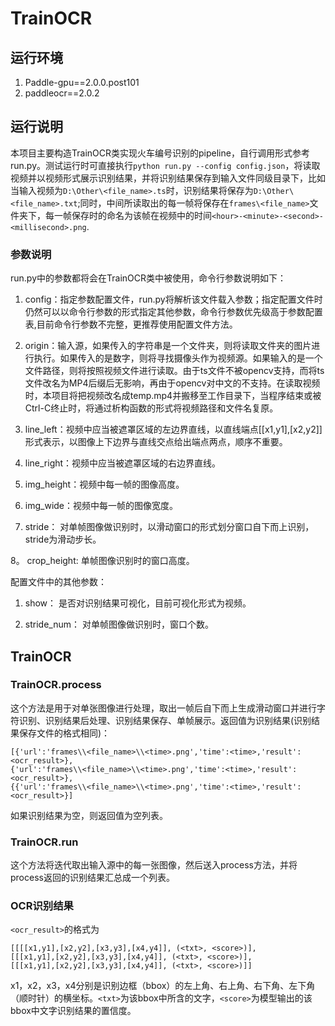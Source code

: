 # TrainOCR
## 运行环境
1. Paddle-gpu==2.0.0.post101    
2. paddleocr==2.0.2

## 运行说明
本项目主要构造TrainOCR类实现火车编号识别的pipeline，自行调用形式参考run.py。测试运行时可直接执行`python run.py --config config.json`，将读取视频并以视频形式展示识别结果，并将识别结果保存到输入文件同级目录下，比如当输入视频为`D:\Other\<file_name>.ts`时，识别结果将保存为`D:\Other\<file_name>.txt`;同时，中间所读取出的每一帧将保存在`frames\<file_name>`文件夹下，每一帧保存时的命名为该帧在视频中的时间`<hour>-<minute>-<second>-<millisecond>.png`.

### 参数说明
run.py中的参数都将会在TrainOCR类中被使用，命令行参数说明如下：
1. config：指定参数配置文件，run.py将解析该文件载入参数；指定配置文件时仍然可以以命令行参数的形式指定其他参数，命令行参数优先级高于参数配置表,目前命令行参数不完整，更推荐使用配置文件方法。
   
2. origin：输入源，如果传入的字符串是一个文件夹，则将读取文件夹的图片进行执行。如果传入的是数字，则将寻找摄像头作为视频源。如果输入的是一个文件路径，则将按照视频文件进行读取。由于ts文件不被opencv支持，而将ts文件改名为MP4后缀后无影响，再由于opencv对中文的不支持。在读取视频时，本项目将把视频改名成temp.mp4并搬移至工作目录下，当程序结束或被Ctrl-C终止时，将通过析构函数的形式将视频路径和文件名复原。

3. line_left：视频中应当被遮罩区域的左边界直线，以直线端点[[x1,y1],[x2,y2]]形式表示，以图像上下边界与直线交点给出端点两点，顺序不重要。

4. line_right：视频中应当被遮罩区域的右边界直线。

5. img_height：视频中每一帧的图像高度。

6. img_wide：视频中每一帧的图像宽度。

7. stride： 对单帧图像做识别时，以滑动窗口的形式划分窗口自下而上识别，stride为滑动步长。

8。 crop_height: 单帧图像识别时的窗口高度。

配置文件中的其他参数：
1. show： 是否对识别结果可视化，目前可视化形式为视频。

2. stride_num： 对单帧图像做识别时，窗口个数。

## TrainOCR
### TrainOCR.process
这个方法是用于对单张图像进行处理，取出一帧后自下而上生成滑动窗口并进行字符识别、识别结果后处理、识别结果保存、单帧展示。返回值为识别结果(识别结果保存文件的格式相同)：

    [{'url':'frames\\<file_name>\\<time>.png','time':<time>,'result':<ocr_result>},
    {'url':'frames\\<file_name>\\<time>.png','time':<time>,'result':<ocr_result>},
    {{'url':'frames\\<file_name>\\<time>.png','time':<time>,'result':<ocr_result>}]

如果识别结果为空，则返回值为空列表。

### TrainOCR.run
这个方法将迭代取出输入源中的每一张图像，然后送入process方法，并将process返回的识别结果汇总成一个列表。

### OCR识别结果
`<ocr_result>`的格式为

    [[[[x1,y1],[x2,y2],[x3,y3],[x4,y4]], (<txt>, <score>)],
    [[[x1,y1],[x2,y2],[x3,y3],[x4,y4]], (<txt>, <score>)],
    [[[x1,y1],[x2,y2],[x3,y3],[x4,y4]], (<txt>, <score>)]]

x1，x2，x3，x4分别是识别边框（bbox）的左上角、右上角、右下角、左下角（顺时针）的横坐标。`<txt>`为该bbox中所含的文字，`<score>`为模型输出的该bbox中文字识别结果的置信度。